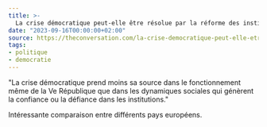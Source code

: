 ```yaml
---
title: >-
  La crise démocratique peut-elle être résolue par la réforme des institutions ?
date: "2023-09-16T00:00:00+02:00"
source: https://theconversation.com/la-crise-democratique-peut-elle-etre-resolue-par-la-reforme-des-institutions-208248
tags:
- politique
- democratie
---
```


"La crise démocratique prend moins sa source dans le fonctionnement même de la Ve République que dans les dynamiques sociales qui génèrent la confiance ou la défiance dans les institutions."

Intéressante comparaison entre différents pays européens.